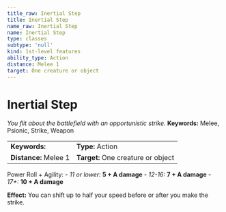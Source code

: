 ```yaml
---
title_raw: Inertial Step
title: Inertial Step
name_raw: Inertial Step
name: Inertial Step
type: classes
subtype: 'null'
kind: 1st-level features
ability_type: Action
distance: Melee 1
target: One creature or object
---
```


# Inertial Step

*You flit about the battlefield with an opportunistic strike.* **Keywords:** Melee, Psionic, Strike, Weapon

|                       |                                    |
| :-------------------- | :--------------------------------- |
| **Keywords:**         | **Type:** Action                   |
| **Distance:** Melee 1 | **Target:** One creature or object |

Power Roll + Agility: - *11 or lower:* **5 + A damage** - *12-16:* **7 + A damage** - *17+:* **10 + A damage**

**Effect:** You can shift up to half your speed before or after you make the strike.
